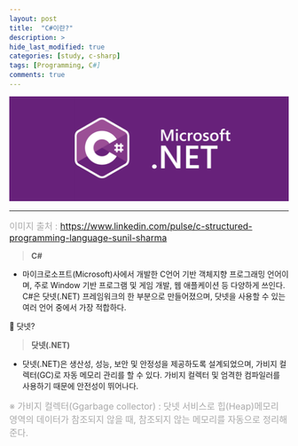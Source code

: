```yaml
---
layout: post
title:  "C#이란?"
description: > 
hide_last_modified: true
categories: [study, c-sharp]
tags: [Programming, C#]
comments: true
---
```


<p align="center">
  <img src="../../../assets/img/blog/c_sharp/cs_logo.png">
</p>

----

<span style="font-size:16px; color:darkgray;">이미지 출처 : https://www.linkedin.com/pulse/c-structured-programming-language-sunil-sharma</span>

> **C#**
- 마이크로소프트(Microsoft)사에서 개발한 C언어 기반 객체지향 프로그래밍 언어이며, 주로 Window 기반 프로그램 및 게임 개발, 웹 애플케이션 등 다양하게 쓰인다.
C#은 닷넷(.NET) 프레임워크의 한 부분으로 만들어졌으며, 닷넷을 사용할 수 있는 여러 언어 중에서 가장 적합하다.

🤔 닷넷?
> **닷넷(.NET)**
- 닷넷(.NET)은 생산성, 성능, 보안 및 안정성을 제공하도록 설계되었으며, 가비지 컬렉터(GC)로 자동 메모리 관리를 할 수 있다. 
가비지 컬렉터 및 엄격한 컴파일러를 사용하기 때문에 안전성이 뛰어나다.

<span style="font-size:16px; color:darkgray;">※ 가비지 컬렉터(Ggarbage collector) : 닷넷 서비스로 힙(Heap)메모리 영역의 데이터가 참조되지 않을 때, 참조되지 않는 메모리를 자동으로 정리해준다.</span>